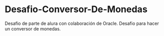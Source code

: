 # Desafio-Conversor-De-Monedas
Desafio de parte de alura con colaboración de Oracle. Desafio para hacer un conversor de monedas.
